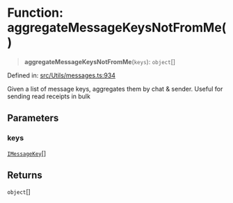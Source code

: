 # Function: aggregateMessageKeysNotFromMe()

> **aggregateMessageKeysNotFromMe**(`keys`): `object`[]

Defined in: [src/Utils/messages.ts:934](https://github.com/Fokusdotid/Baileys/blob/039f28db78950e3bac7c407f144ea390dcdf207d/src/Utils/messages.ts#L934)

Given a list of message keys, aggregates them by chat & sender. Useful for sending read receipts in bulk

## Parameters

### keys

[`IMessageKey`](../namespaces/proto/interfaces/IMessageKey.md)[]

## Returns

`object`[]
